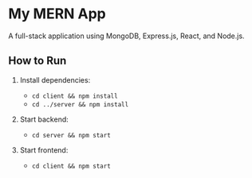 # My MERN App

A full-stack application using MongoDB, Express.js, React, and Node.js.

## How to Run

1. Install dependencies:
   - `cd client && npm install`
   - `cd ../server && npm install`

2. Start backend:
   - `cd server && npm start`

3. Start frontend:
   - `cd client && npm start`
